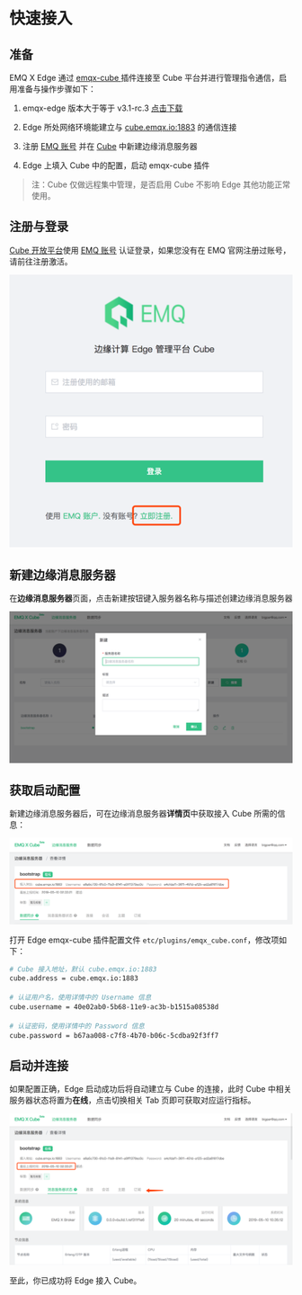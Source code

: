 # 快速接入

## 准备

EMQ X Edge 通过 [emqx-cube ](http://github.com/emqx/emqx-cube) 插件连接至 Cube 平台并进行管理指令通信，启用准备与操作步骤如下：

1. emqx-edge 版本大于等于 v3.1-rc.3 [点击下载](https://www.emqx.io/downloads/edge?osType=Raspberry%20Pi)

2. Edge 所处网络环境能建立与 [cube.emqx.io:1883](cube.emqx.io:1883) 的通信连接

3. 注册 [EMQ 账号](https://www.emqx.io/account?tab=register) 并在 [Cube](https://cube.emqx.io) 中新建边缘消息服务器

4. Edge 上填入 Cube 中的配置，启动 emqx-cube 插件



> 注：Cube 仅做远程集中管理，是否启用 Cube 不影响 Edge 其他功能正常使用。







## 注册与登录

[Cube  开放平台](https://cube.emqx.io)使用 [EMQ 账号](https://www.emqx.io/account?tab=register) 认证登录，如果您没有在 EMQ 官网注册过账号，请前往注册激活。



<img src="../_images/image-20190510103353683.png" class="medium-size">









## 新建边缘消息服务器

在**边缘消息服务器**页面，点击新建按钮键入服务器名称与描述创建边缘消息服务器

![image-20190510103429992](../_images/image-20190510103429992.png)







## 获取启动配置

新建边缘消息服务器后，可在边缘消息服务器**详情页**中获取接入 Cube 所需的信息：

![image-20190510103503135](../_images/image-20190510103503135.png)



打开 Edge emqx-cube 插件配置文件 `etc/plugins/emqx_cube.conf`，修改项如下：

```bash
# Cube 接入地址，默认 cube.emqx.io:1883
cube.address = cube.emqx.io:1883

# 认证用户名，使用详情中的 Username 信息
cube.username = 40e02ab0-5b68-11e9-ac3b-b1515a08538d

# 认证密码，使用详情中的 Password 信息
cube.password = b67aa008-c7f8-4b70-b06c-5cdba92f3ff7
```







## 启动并连接

如果配置正确，Edge 启动成功后将自动建立与 Cube 的连接，此时 Cube 中相关服务器状态将置为**在线**，点击切换相关 Tab 页即可获取对应运行指标。

![image-20190510103537283](../_images/image-20190510103537283.png)



至此，你已成功将 Edge 接入 Cube。

